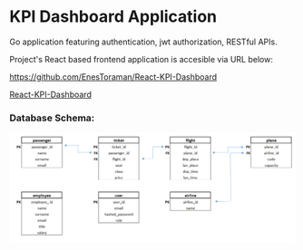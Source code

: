 # KPI Dashboard Application
Go application featuring authentication, jwt authorization, RESTful APIs.

Project's React based frontend application is accesible via URL below:

https://github.com/EnesToraman/React-KPI-Dashboard

[React-KPI-Dashboard](https://github.com/EnesToraman/React-KPI-Dashboard)

### Database Schema:

![Database Schema](/sql-script/database-schema.png)
